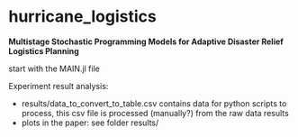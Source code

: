 # hurricane_logistics
**Multistage Stochastic Programming Models for Adaptive Disaster Relief Logistics Planning**

start with the MAIN.jl file

Experiment result analysis:
- results/data_to_convert_to_table.csv contains data for python scripts to process, this csv file is processed (manually?) from the raw data results
- plots in the paper: see folder results/